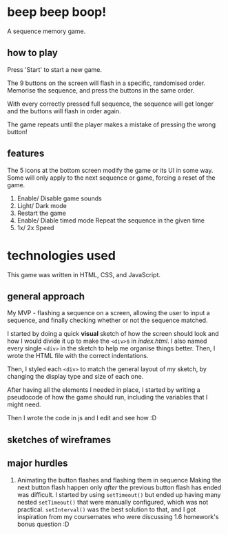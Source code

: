 # beep beep boop!

A sequence memory game.

## how to play

Press 'Start' to start a new game.

The 9 buttons on the screen will flash in a specific, randomised order. Memorise the sequence, and press the buttons in the same order.

With every correctly pressed full sequence, the sequence will get longer and the buttons will flash in order again.

The game repeats until the player makes a mistake of pressing the wrong button!

## features

The 5 icons at the bottom screen modify the game or its UI in some way. Some will only apply to the next sequence or game, forcing a reset of the game.

1. Enable/ Disable game sounds
2. Light/ Dark mode
3. Restart the game
4. Enable/ Diable timed mode
   Repeat the sequence in the given time
5. 1x/ 2x Speed

# technologies used

This game was written in HTML, CSS, and JavaScript.

## general approach

My MVP - flashing a sequence on a screen, allowing the user to input a sequence, and finally checking whether or not the sequence matched.

I started by doing a quick **visual** sketch of how the screen should look and how I would divide it up to make the `<div>`s in _index.html_. I also named every single `<div>` in the sketch to help me organise things better. Then, I wrote the HTML file with the correct indentations.

Then, I styled each `<div>` to match the general layout of my sketch, by changing the display type and size of each one.

After having all the elements I needed in place, I started by writing a pseudocode of how the game should run, including the variables that I might need.

Then I wrote the code in js and I edit and see how :D

## sketches of wireframes

## major hurdles

1. Animating the button flashes and flashing them in sequence
   Making the next button flash happen only _after_ the previous button flash has ended was difficult. I started by using `setTimeout()` but ended up having many nested `setTimeout()` that were manually configured, which was not practical. `setInterval()` was the best solution to that, and I got inspiration from my coursemates who were discussing 1.6 homework's bonus question :D
